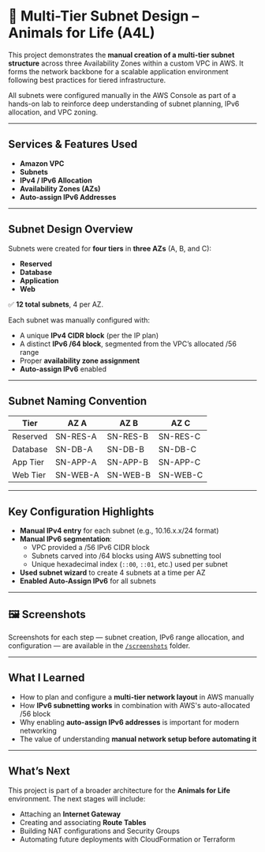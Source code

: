 # 🧱 Multi-Tier Subnet Design – Animals for Life (A4L)

This project demonstrates the **manual creation of a multi-tier subnet structure** across three Availability Zones within a custom VPC in AWS. It forms the network backbone for a scalable application environment following best practices for tiered infrastructure.

All subnets were configured manually in the AWS Console as part of a hands-on lab to reinforce deep understanding of subnet planning, IPv6 allocation, and VPC zoning.

---

##  Services & Features Used

- **Amazon VPC**
- **Subnets**
- **IPv4 / IPv6 Allocation**
- **Availability Zones (AZs)**
- **Auto-assign IPv6 Addresses**

---

## Subnet Design Overview

Subnets were created for **four tiers** in **three AZs** (A, B, and C):

- **Reserved**
- **Database**
- **Application**
- **Web**

✅ **12 total subnets**, 4 per AZ.

Each subnet was manually configured with:
- A unique **IPv4 CIDR block** (per the IP plan)
- A distinct **IPv6 /64 block**, segmented from the VPC’s allocated /56 range
- Proper **availability zone assignment**
- **Auto-assign IPv6** enabled

---

## Subnet Naming Convention

| Tier       | AZ A        | AZ B        | AZ C        |
|------------|-------------|-------------|-------------|
| Reserved   | SN-RES-A    | SN-RES-B    | SN-RES-C    |
| Database   | SN-DB-A     | SN-DB-B     | SN-DB-C     |
| App Tier   | SN-APP-A    | SN-APP-B    | SN-APP-C    |
| Web Tier   | SN-WEB-A    | SN-WEB-B    | SN-WEB-C    |

---

## Key Configuration Highlights

- **Manual IPv4 entry** for each subnet (e.g., 10.16.x.x/24 format)
- **Manual IPv6 segmentation**:
  - VPC provided a /56 IPv6 CIDR block
  - Subnets carved into /64 blocks using AWS subnetting tool
  - Unique hexadecimal index (`::00`, `::01`, etc.) used per subnet
- **Used subnet wizard** to create 4 subnets at a time per AZ
- **Enabled Auto-Assign IPv6** for all subnets

---

## 🖼️ Screenshots

Screenshots for each step — subnet creation, IPv6 range allocation, and configuration — are available in the [`/screenshots`](./screenshots) folder.

---

## What I Learned

- How to plan and configure a **multi-tier network layout** in AWS manually
- How **IPv6 subnetting works** in combination with AWS's auto-allocated /56 block
- Why enabling **auto-assign IPv6 addresses** is important for modern networking
- The value of understanding **manual network setup before automating it**

---

## What’s Next

This project is part of a broader architecture for the **Animals for Life** environment. The next stages will include:

- Attaching an **Internet Gateway**
- Creating and associating **Route Tables**
- Building NAT configurations and Security Groups
- Automating future deployments with CloudFormation or Terraform


